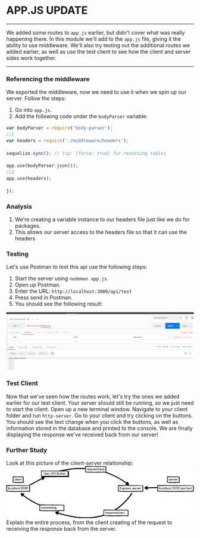 # APP.JS UPDATE
---
We added some routes to `app.js` earlier, but didn't cover what was really happening there. In this module we'll add to the `app.js` file, giving it the ability to use middleware. We'll also try testing out the additional routes we added earlier, as well as use the test client to see how the client and server sides work together.

<hr />

### Referencing the middleware
We exported the middleware, now we need to use it when we spin up our server. Follow the steps:
1. Go into `app.js`.
2. Add the following code under the `bodyParser` variable:

```js
var bodyParser = require('body-parser');
//1
var headers = require('./middleware/headers');

sequelize.sync(); // tip: {force: true} for resetting tables

app.use(bodyParser.json());
//2
app.use(headers);

});

```
### Analysis
1. We're creating a variable instance to our headers file just like we do for packages.
2. This allows our server access to the headers file so that it can use the headers

### Testing
Let's use Postman to test this api use the following steps:
1. Start the server using `nodemon app.js`.
2. Open up Postman.
3. Enter the URL:
`http://localhost:3000/api/test`
4. Press send in Postman. 
5. You should see the following result:

![screenshot](assets/3-api-test-success.PNG) 

### Test Client
Now that we've seen how the routes work, let's try the ones we added earlier for our test client. Your server should still be running, so we just need to start the client. Open up a new terminal window. Navigate to your client folder and run `http-server`. Go to your client and try clicking on the buttons. You should see the text change when you click the buttons, as well as information stored in the database and printed to the console. We are finally displaying the response we've received back from our server!

### Further Study
Look at this picture of the client-server relationship:
![client-server](assets/1-client-server-test-diagram.png) <br>
Explain the entire process, from the client creating of the request to receiving the response back from the server.